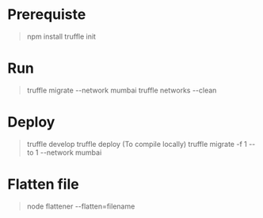 # Prerequiste
> npm install
> truffle init


# Run
> truffle migrate --network mumbai
> truffle networks --clean


# Deploy
> truffle develop
> truffle deploy (To compile locally)
> truffle migrate -f 1 --to 1 --network mumbai


# Flatten file
> node flattener --flatten=filename